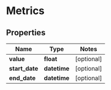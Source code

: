 # Metrics

## Properties
Name | Type | Notes
------------ | ------------- | -------------
**value** | **float** | [optional] 
**start_date** | **datetime** | [optional] 
**end_date** | **datetime** | [optional] 


